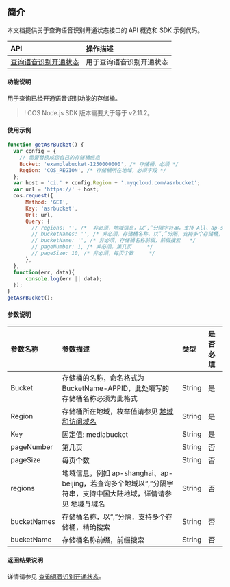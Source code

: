 ## 简介

本文档提供关于查询语音识别开通状态接口的 API 概览和 SDK 示例代码。

| API                                                          | 操作描述                   |
| :----------------------------------------------------------- | :------------------------- |
|  [查询语音识别开通状态](https://cloud.tencent.com/document/product/460/46232)   | 用于查询语音识别开通状态   |

#### 功能说明

用于查询已经开通语音识别功能的存储桶。

>! COS Node.js SDK 版本需要大于等于 v2.11.2。


#### 使用示例
```js
function getAsrBucket() {
  var config = {
    // 需要替换成您自己的存储桶信息
    Bucket: 'examplebucket-1250000000', /* 存储桶，必须 */
    Region: 'COS_REGION', /* 存储桶所在地域，必须字段 */
  };
  var host = 'ci.' + config.Region + '.myqcloud.com/asrbucket';
  var url = 'https://' + host;
  cos.request({
      Method: 'GET',
      Key: 'asrbucket',
      Url: url,
      Query: {
        // regions: '', /* 	非必须，地域信息，以“,”分隔字符串，支持 All、ap-shanghai、ap-beijing */
        // bucketNames: '', /* 非必须，存储桶名称，以“,”分隔，支持多个存储桶，精确搜索	 */
        // bucketName: '', /* 非必须，存储桶名称前缀，前缀搜索	 */
        // pageNumber: 1, /* 非必须，第几页	 */
        // pageSize: 10, /* 非必须，每页个数	 */
      },
  },
  function(err, data){
      console.log(err || data);
  });
}
getAsrBucket();
```

#### 参数说明

| 参数名称 | 参数描述                                                     | 类型   | 是否必填 |
| :------- | :----------------------------------------------------------- | :----- | :------- |
| Bucket                     | 存储桶的名称，命名格式为 BucketName-APPID，此处填写的存储桶名称必须为此格式 | String   | 是   |
| Region                     | 存储桶所在地域，枚举值请参见 [地域和访问域名](https://cloud.tencent.com/document/product/436/6224) | String   | 是   |
| Key                        | 固定值: mediabucket | String   | 是   |
| pageNumber | 第几页                                          | String | 否   |
| pageSize   | 每页个数                                        | String | 否   |
| regions  | 地域信息，例如 ap-shanghai、ap-beijing，若查询多个地域以“,”分隔字符串，支持中国大陆地域，详情请参见 [地域与域名](https://cloud.tencent.com/document/product/460/31066) | String | 否 |
| bucketNames | 存储桶名称，以“,”分隔，支持多个存储桶，精确搜索 | String | 否 |
| bucketName | 存储桶名称前缀，前缀搜索                        | String | 否   |


#### 返回结果说明

详情请参见 [查询语音识别开通状态](https://cloud.tencent.com/document/product/460/46232#.E5.93.8D.E5.BA.94)。





